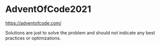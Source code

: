 # AdventOfCode2021
https://adventofcode.com/

Solutions are just to solve the problem and should not indicate any best practices or optimizations.
